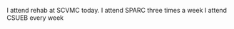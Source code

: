 [//page title]: Acronyms

I attend rehab at SCVMC today.
I attend SPARC three times a week
I attend CSUEB every week
